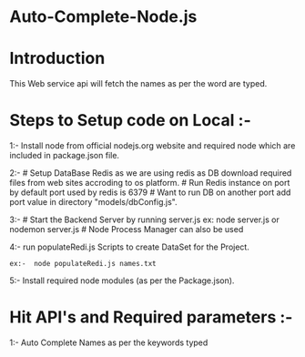 # Auto-Complete-Node.js


# Introduction 

This Web service api will fetch the names as per the word are typed.

# Steps to Setup code on Local :-

1:- Install node from official nodejs.org website and required node which are included in package.json file.

2:- # Setup DataBase Redis as we are using redis as DB download required files from web sites accroding to os platform.
    # Run Redis instance on port by default port used by redis is 6379
    # Want to run DB on another port add port value in directory "models/dbConfig.js".

3:- # Start the Backend Server by running server.js ex: node server.js or nodemon server.js
    # Node Process Manager can also be used 

4:- run populateRedi.js Scripts to create DataSet for the Project.

    ex:-  node populateRedi.js names.txt


5:- Install required node modules (as per the Package.json).


# Hit API's and Required parameters :-

1:- Auto Complete Names as per the keywords typed


